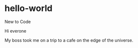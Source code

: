 # hello-world
New to Code

Hi everone

My boss took me on a trip to a cafe on the edge of the universe.
